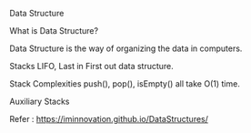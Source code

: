 Data Structure

What is Data Structure?

Data Structure is the way of organizing the data in computers.

Stacks
LIFO, Last in First out data structure.

Stack Complexities
 push(), pop(), isEmpty() all take O(1) time. 
 
 Auxiliary Stacks
 
Refer : https://iminnovation.github.io/DataStructures/ 


